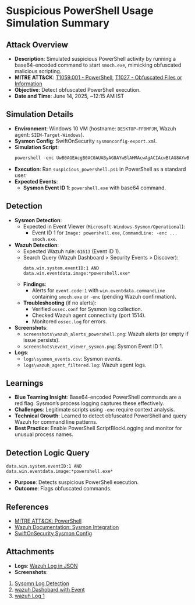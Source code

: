 # Suspicious PowerShell Usage Simulation Summary

## Attack Overview
- **Description**: Simulated suspicious PowerShell activity by running a base64-encoded command to start `smoch.exe`, mimicking obfuscated malicious scripting.
- **MITRE ATT&CK**: [T1059.001 - PowerShell](https://attack.mitre.org/techniques/T1059/001/), [T1027 - Obfuscated Files or Information](https://attack.mitre.org/techniques/T1027/)
- **Objective**: Detect obfuscated PowerShell execution.
- **Date and Time**: June 14, 2025, ~12:15 AM IST

## Simulation Details
- **Environment**: Windows 10 VM (hostname: `DESKTOP-FF0MPJM`, Wazuh agent: `SIEM-Target-Windows`).
- **Sysmon Config**: SwiftOnSecurity `sysmonconfig-export.xml`.
- **Simulation Script**:
  ```powershell
  powershell -enc UwB0AGEAcgB0AC0AUAByAG8AYwBlAHMAcwAgACIAcwBtAG8AYwBoAC4AZQB4AGUAIgA=
  ```
- **Execution**: Ran `suspicious_powershell.ps1` in PowerShell as a standard user.
- **Expected Events**:
  - **Sysmon Event ID 1**: `powershell.exe` with base64 command.

## Detection
- **Sysmon Detection**:
  - Expected in Event Viewer (`Microsoft-Windows-Sysmon/Operational`):
    - Event ID 1 for `Image: powershell.exe`, `CommandLine: -enc ... smoch.exe`.
- **Wazuh Detection**:
  - Expected Wazuh rule: `61613` (Event ID 1).
  - Search Query (Wazuh Dashboard > Security Events > Discover):
    ```kql
    data.win.system.eventID:1 AND data.win.eventdata.image:*powershell.exe*
    ```
  - **Findings**:
    - Alerts for `event.code:1` with `win.eventdata.commandLine` containing `smoch.exe` or `-enc` (pending Wazuh confirmation).
  - **Troubleshooting** (if no alerts):
    - Verified `ossec.conf` for Sysmon log collection.
    - Checked Wazuh agent connectivity (port 1514).
    - Monitored `ossec.log` for errors.
- **Screenshots**:
  - `screenshots\wazuh_alerts_powershell.png`: Wazuh alerts (or empty if issue persists).
  - `screenshots\event_viewer_sysmon.png`: Sysmon Event ID 1.
- **Logs**:
  - `logs\sysmon_events.csv`: Sysmon events.
  - `logs\wazuh_agent_filtered.log`: Wazuh agent logs.

## Learnings
- **Blue Teaming Insight**: Base64-encoded PowerShell commands are a red flag. Sysmon’s process logging captures these effectively.
- **Challenges**: Legitimate scripts using `-enc` require context analysis.
- **Technical Growth**: Learned to detect obfuscated PowerShell and query Wazuh for command line patterns.
- **Best Practice**: Enable PowerShell ScriptBlockLogging and monitor for unusual process names.

## Detection Logic Query
```kql
data.win.system.eventID:1 AND data.win.eventdata.image:*powershell.exe*

```
- **Purpose**: Detects suspicious PowerShell execution.
- **Outcome**: Flags obfuscated commands.

## References
- [MITRE ATT&CK: PowerShell](https://attack.mitre.org/techniques/T1059/001/)
- [Wazuh Documentation: Sysmon Integration](https://documentation.wazuh.com/current/user-manual/capabilities/sysmon.html)
- [SwiftOnSecurity Sysmon Config](https://github.com/SwiftOnSecurity/sysmon-config)

## Attachments
- **Logs**: [Wazuh Log in JSON](/DetectAndDefend/Phase1/scenario-4-Suspicious%20PowerShell%20Usage/logs/log1.json)
- **Screenshots**: 
1. [Sysomn Log Detection ](/DetectAndDefend/Phase1/scenario-4-Suspicious%20PowerShell%20Usage/screenshots/sysmon-detected-log.png)
2. [wazuh Dashobard with Event](/DetectAndDefend/Phase1/scenario-4-Suspicious%20PowerShell%20Usage/screenshots/wazuh-dashboard-with-log-and-detection-logic.png)
3. [wazuh Log 1](/DetectAndDefend/Phase1/scenario-4-Suspicious%20PowerShell%20Usage/screenshots/wazuh-log-1.png)
